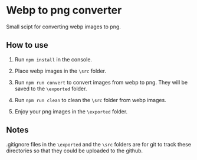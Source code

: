 # Webp to png converter

Small scipt for converting webp images to png.

## How to use

1. Run `npm install` in the console.

2. Place webp images in the `\src` folder.

3. Run `npm run convert` to convert images from webp to png. They will be saved to the `\exported` folder.

4. Run `npm run clean` to clean the `\src` folder from webp images.

5. Enjoy your png images in the `\exported` folder.

## Notes
.gitignore files in the `\exported` and the `\src` folders are for git to track these directories so that they could be uploaded to the github. 
